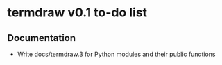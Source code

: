 termdraw v0.1 to-do list
=========================

Documentation
-------------
+ Write docs/termdraw.3 for Python modules and their public functions
